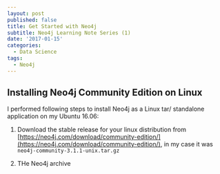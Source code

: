 ```yaml
---
layout: post
published: false
title: Get Started with Neo4j
subtitle: Neo4j Learning Note Series (1)
date: '2017-01-15'
categories:
  - Data Science
tags:
  - Neo4j
---
```


## Installing Neo4j Community Edition on Linux 
I performed following steps to install Neo4j as a Linux tar/ standalone application on my Ubuntu 16.06:

1. Download the stable release for your linux distribution from [https://neo4j.com/download/community-edition/](https://neo4j.com/download/community-edition/), in my case it was `neo4j-community-3.1.1-unix.tar.gz`

2. THe Neo4j archive


